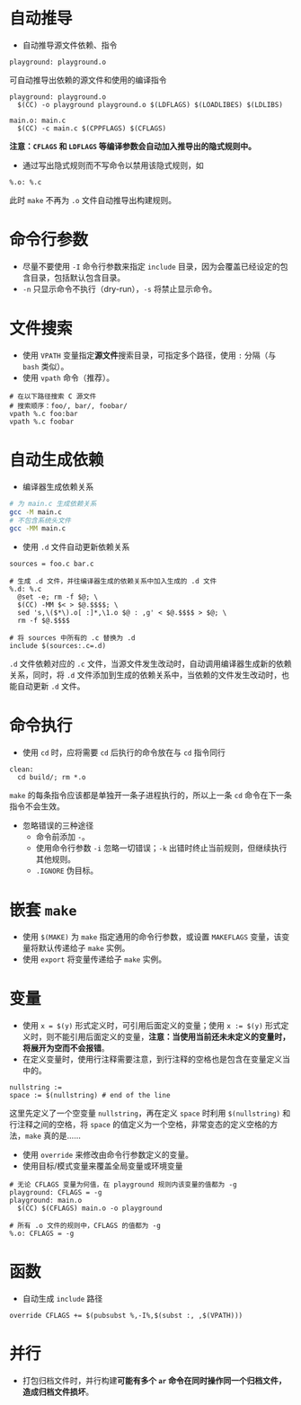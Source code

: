 # 自动推导

* 自动推导源文件依赖、指令
```make
playground: playground.o
```
可自动推导出依赖的源文件和使用的编译指令
```make
playground: playground.o
  $(CC) -o playground playground.o $(LDFLAGS) $(LOADLIBES) $(LDLIBS)

main.o: main.c
  $(CC) -c main.c $(CPPFLAGS) $(CFLAGS)
```
**注意：`CFLAGS` 和 `LDFLAGS` 等编译参数会自动加入推导出的隐式规则中。**
* 通过写出隐式规则而不写命令以禁用该隐式规则，如
```make
%.o: %.c
```
此时 `make` 不再为 `.o` 文件自动推导出构建规则。

# 命令行参数

* 尽量不要使用 `-I` 命令行参数来指定 `include` 目录，因为会覆盖已经设定的包含目录，包括默认包含目录。
* `-n` 只显示命令不执行（dry-run），`-s` 将禁止显示命令。

# 文件搜索

* 使用 `VPATH` 变量指定**源文件**搜索目录，可指定多个路径，使用 `:` 分隔（与 `bash` 类似）。
* 使用 `vpath` 命令（推荐）。
```make
# 在以下路径搜索 C 源文件
# 搜索顺序：foo/, bar/, foobar/
vpath %.c foo:bar
vpath %.c foobar
```

# 自动生成依赖

* 编译器生成依赖关系
```bash
# 为 main.c 生成依赖关系
gcc -M main.c
# 不包含系统头文件
gcc -MM main.c
```
* 使用 `.d` 文件自动更新依赖关系
```make
sources = foo.c bar.c

# 生成 .d 文件，并往编译器生成的依赖关系中加入生成的 .d 文件
%.d: %.c
  @set -e; rm -f $@; \
  $(CC) -MM $< > $@.$$$$; \
  sed 's,\($*\).o[ :]*,\1.o $@ : ,g' < $@.$$$$ > $@; \
  rm -f $@.$$$$

# 将 sources 中所有的 .c 替换为 .d
include $(sources:.c=.d)
```
`.d` 文件依赖对应的 `.c` 文件，当源文件发生改动时，自动调用编译器生成新的依赖关系，同时，将 `.d` 文件添加到生成的依赖关系中，当依赖的文件发生改动时，也能自动更新 `.d` 文件。

# 命令执行

* 使用 `cd` 时，应将需要 `cd` 后执行的命令放在与 `cd` 指令同行
```make
clean:
  cd build/; rm *.o
```
`make` 的每条指令应该都是单独开一条子进程执行的，所以上一条 `cd` 命令在下一条指令不会生效。
* 忽略错误的三种途径
	* 命令前添加 `-`。
	* 使用命令行参数 `-i` 忽略一切错误；`-k` 出错时终止当前规则，但继续执行其他规则。
	* `.IGNORE` 伪目标。

# 嵌套 `make`

* 使用 `$(MAKE)` 为 `make` 指定通用的命令行参数，或设置 `MAKEFLAGS` 变量，该变量将默认传递给子 `make` 实例。
* 使用 `export` 将变量传递给子 `make` 实例。

# 变量

* 使用 `x = $(y)` 形式定义时，可引用后面定义的变量；使用 `x := $(y)` 形式定义时，则不能引用后面定义的变量，**注意：当使用当前还未未定义的变量时，将展开为空而不会报错**。
* 在定义变量时，使用行注释需要注意，到行注释的空格也是包含在变量定义当中的。
```make
nullstring :=
space := $(nullstring) # end of the line
```
这里先定义了一个空变量 `nullstring`，再在定义 `space` 时利用 `$(nullstring)` 和行注释之间的空格，将 `space` 的值定义为一个空格，非常变态的定义空格的方法，`make` 真的是……
* 使用 `override` 来修改由命令行参数定义的变量。
* 使用目标/模式变量来覆盖全局变量或环境变量
```make
# 无论 CFLAGS 变量为何值，在 playground 规则内该变量的值都为 -g
playground: CFLAGS = -g
playground: main.o
  $(CC) $(CFLAGS) main.o -o playground

# 所有 .o 文件的规则中，CFLAGS 的值都为 -g
%.o: CFLAGS = -g
```

# 函数

* 自动生成 `include` 路径
```make
override CFLAGS += $(pubsubst %,-I%,$(subst :, ,$(VPATH)))
```

# 并行

* 打包归档文件时，并行构建**可能有多个 `ar` 命令在同时操作同一个归档文件，造成归档文件损坏**。